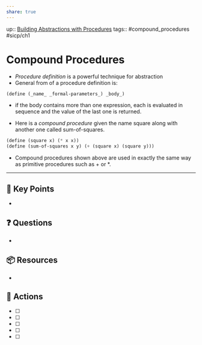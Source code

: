 ```yaml
---
share: true
---
```

up:: [Building Abstractions with Procedures](./Building%20Abstractions%20with%20Procedures.md)
tags:: #compound_procedures #sicp/ch1 

# Compound Procedures
- *Procedure definition* is a powerful technique for abstraction
- General from of a procedure definition is:
```Scheme
(define (_name_ _formal-parameters_) _body_)

```
 - if the body contains more than one expression, each is evaluated in sequence and the value of the last one is returned.

- Here is a *compound procedure* given the name square along with another one called sum-of-squares.
```Scheme
(define (square x) (* x x))
(define (sum-of-squares x y) (+ (square x) (square y)))
```

- Compound procedures shown above are used in exactly the same way as primitive procedures such as + or \*.

---

## 🔑 Key Points
- 
## ❓ Questions
- 
## 📦 Resources
- 
## 🎯 Actions
- [ ] 
- [ ] 
- [ ] 
- [ ] 
- [ ] 
